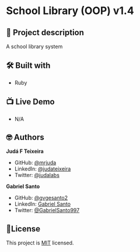 # School Library (OOP) v1.4
## 📑 Project description
A school library system

## 🛠 Built with
- Ruby

## 📺 Live Demo
- N/A

## 🤓 Authors
**Judá F Teixeira**
- GitHub: [@mrjuda](https://github.com/mrjuda "Judá Teixeira's GitHub profile")
- LinkedIn: [@judateixeira](https://www.linkedin.com/in/judateixeira "Judá Teixeira's Linkedin profile")
- Twitter: [@judalabs](https://twitter.com/judalabs "Judá Teixeira's Twitter profile")

**Gabriel Santo**
- GitHub: [@gvgesanto2](https://github.com/gvgesanto2)
- LinkedIn: [Gabriel Santo](https://linkedin.com/in/gabriel-santo-5882a71b2/)
- Twitter: [@GabrielSanto997](https://twitter.com/GabrielSanto997)

## 📝License
This project is [MIT](https://github.com/mrjuda/OopSchoolLibrary/blob/dev/LICENSE) licensed.
